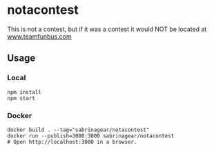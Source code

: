 # notacontest

This is not a contest, but if it was a contest it would NOT be located at www.teamfunbus.com

## Usage

### Local
```
npm install
npm start
```

### Docker
```
docker build . --tag="sabrinagear/notacontest"
docker run --publish=3000:3000 sabrinagear/notacontest
# Open http://localhost:3000 in a browser.
```
